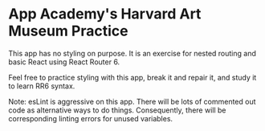 # App Academy's Harvard Art Museum Practice

This app has no styling on purpose. It is an exercise for nested routing and basic React using React Router 6.

Feel free to practice styling with this app, break it and repair it, and study it to learn RR6 syntax.

Note: esLint is aggressive on this app. There will be lots of commented out code as alternative ways to do things. Consequently, there will be corresponding linting errors for unused variables.